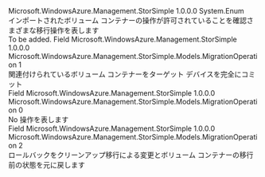 <Type Name="MigrationOperation" FullName="Microsoft.WindowsAzure.Management.StorSimple.Models.MigrationOperation">
  <TypeSignature Language="C#" Value="public enum MigrationOperation" />
  <TypeSignature Language="ILAsm" Value=".class public auto ansi sealed MigrationOperation extends System.Enum" />
  <TypeSignature Language="DocId" Value="T:Microsoft.WindowsAzure.Management.StorSimple.Models.MigrationOperation" />
  <TypeSignature Language="VB.NET" Value="Public Enum MigrationOperation" />
  <TypeSignature Language="F#" Value="type MigrationOperation = " />
  <AssemblyInfo>
    <AssemblyName>Microsoft.WindowsAzure.Management.StorSimple</AssemblyName>
    <AssemblyVersion>1.0.0.0</AssemblyVersion>
  </AssemblyInfo>
  <Base>
    <BaseTypeName>System.Enum</BaseTypeName>
  </Base>
  <Docs>
    <summary>
            インポートされたボリューム コンテナーの操作が許可されていることを確認さまざまな移行操作を表します
            </summary>
    <remarks>To be added.</remarks>
  </Docs>
  <Members>
    <Member MemberName="Commit">
      <MemberSignature Language="C#" Value="Commit" />
      <MemberSignature Language="ILAsm" Value=".field public static literal valuetype Microsoft.WindowsAzure.Management.StorSimple.Models.MigrationOperation Commit = int32(1)" />
      <MemberSignature Language="DocId" Value="F:Microsoft.WindowsAzure.Management.StorSimple.Models.MigrationOperation.Commit" />
      <MemberSignature Language="VB.NET" Value="Commit" />
      <MemberSignature Language="F#" Value="Commit = 1" Usage="Microsoft.WindowsAzure.Management.StorSimple.Models.MigrationOperation.Commit" />
      <MemberType>Field</MemberType>
      <AssemblyInfo>
        <AssemblyName>Microsoft.WindowsAzure.Management.StorSimple</AssemblyName>
        <AssemblyVersion>1.0.0.0</AssemblyVersion>
      </AssemblyInfo>
      <ReturnValue>
        <ReturnType>Microsoft.WindowsAzure.Management.StorSimple.Models.MigrationOperation</ReturnType>
      </ReturnValue>
      <MemberValue>1</MemberValue>
      <Docs>
        <summary>
            関連付けられているボリューム コンテナーをターゲット デバイスを完全にコミット
            </summary>
      </Docs>
    </Member>
    <Member MemberName="Invalid">
      <MemberSignature Language="C#" Value="Invalid" />
      <MemberSignature Language="ILAsm" Value=".field public static literal valuetype Microsoft.WindowsAzure.Management.StorSimple.Models.MigrationOperation Invalid = int32(0)" />
      <MemberSignature Language="DocId" Value="F:Microsoft.WindowsAzure.Management.StorSimple.Models.MigrationOperation.Invalid" />
      <MemberSignature Language="VB.NET" Value="Invalid" />
      <MemberSignature Language="F#" Value="Invalid = 0" Usage="Microsoft.WindowsAzure.Management.StorSimple.Models.MigrationOperation.Invalid" />
      <MemberType>Field</MemberType>
      <AssemblyInfo>
        <AssemblyName>Microsoft.WindowsAzure.Management.StorSimple</AssemblyName>
        <AssemblyVersion>1.0.0.0</AssemblyVersion>
      </AssemblyInfo>
      <ReturnValue>
        <ReturnType>Microsoft.WindowsAzure.Management.StorSimple.Models.MigrationOperation</ReturnType>
      </ReturnValue>
      <MemberValue>0</MemberValue>
      <Docs>
        <summary>
            No 操作を表します
            </summary>
      </Docs>
    </Member>
    <Member MemberName="Rollback">
      <MemberSignature Language="C#" Value="Rollback" />
      <MemberSignature Language="ILAsm" Value=".field public static literal valuetype Microsoft.WindowsAzure.Management.StorSimple.Models.MigrationOperation Rollback = int32(2)" />
      <MemberSignature Language="DocId" Value="F:Microsoft.WindowsAzure.Management.StorSimple.Models.MigrationOperation.Rollback" />
      <MemberSignature Language="VB.NET" Value="Rollback" />
      <MemberSignature Language="F#" Value="Rollback = 2" Usage="Microsoft.WindowsAzure.Management.StorSimple.Models.MigrationOperation.Rollback" />
      <MemberType>Field</MemberType>
      <AssemblyInfo>
        <AssemblyName>Microsoft.WindowsAzure.Management.StorSimple</AssemblyName>
        <AssemblyVersion>1.0.0.0</AssemblyVersion>
      </AssemblyInfo>
      <ReturnValue>
        <ReturnType>Microsoft.WindowsAzure.Management.StorSimple.Models.MigrationOperation</ReturnType>
      </ReturnValue>
      <MemberValue>2</MemberValue>
      <Docs>
        <summary>
            ロールバックをクリーンアップ移行による変更とボリューム コンテナーの移行前の状態を元に戻します
            </summary>
      </Docs>
    </Member>
  </Members>
</Type>